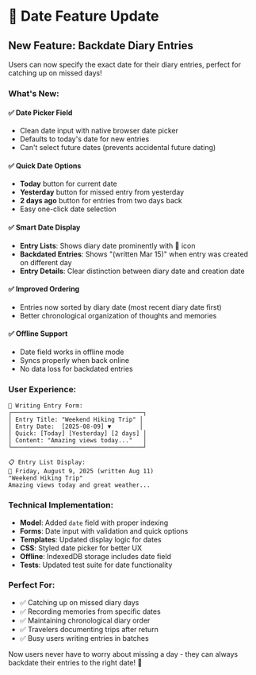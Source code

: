 # 📅 Date Feature Update

## New Feature: Backdate Diary Entries

Users can now specify the exact date for their diary entries, perfect for catching up on missed days!

### What's New:

#### ✅ **Date Picker Field**
- Clean date input with native browser date picker
- Defaults to today's date for new entries
- Can't select future dates (prevents accidental future dating)

#### ✅ **Quick Date Options**
- **Today** button for current date
- **Yesterday** button for missed entry from yesterday  
- **2 days ago** button for entries from two days back
- Easy one-click date selection

#### ✅ **Smart Date Display**
- **Entry Lists**: Shows diary date prominently with 📅 icon
- **Backdated Entries**: Shows "(written Mar 15)" when entry was created on different day
- **Entry Details**: Clear distinction between diary date and creation date

#### ✅ **Improved Ordering**
- Entries now sorted by diary date (most recent diary date first)
- Better chronological organization of thoughts and memories

#### ✅ **Offline Support**
- Date field works in offline mode
- Syncs properly when back online
- No data loss for backdated entries

### User Experience:

```
📝 Writing Entry Form:
┌─────────────────────────────────────┐
│ Entry Title: "Weekend Hiking Trip" │
│ Entry Date:  [2025-08-09] ▼        │
│ Quick: [Today] [Yesterday] [2 days] │
│ Content: "Amazing views today..."   │
└─────────────────────────────────────┘
```

```
📋 Entry List Display:
📅 Friday, August 9, 2025 (written Aug 11)
"Weekend Hiking Trip"
Amazing views today and great weather...
```

### Technical Implementation:

- **Model**: Added `date` field with proper indexing
- **Forms**: Date input with validation and quick options
- **Templates**: Updated display logic for dates
- **CSS**: Styled date picker for better UX
- **Offline**: IndexedDB storage includes date field
- **Tests**: Updated test suite for date functionality

### Perfect For:

- ✅ Catching up on missed diary days
- ✅ Recording memories from specific dates
- ✅ Maintaining chronological diary order
- ✅ Travelers documenting trips after return
- ✅ Busy users writing entries in batches

Now users never have to worry about missing a day - they can always backdate their entries to the right date! 🎉
